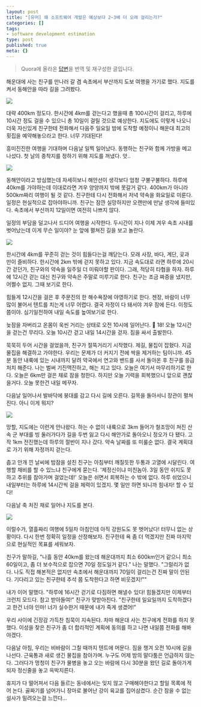 ```yaml
---
layout: post
title: "[유머] 왜 소프트웨어 개발은 예상보다 2~3배 더 오래 걸리는가?"
categories: []
tags:
- software development estimation
type: post
published: true
meta: {}
---
```


> Quora에 올라온 [답변](https://www.quora.com/Why-are-software-development-task-estimations-regularly-off-by-a-factor-of-2-3/answer/Michael-Wolfe?srid=3Gx)을 번역 및 재구성한 글입니다.

해운대에 사는 친구를 만나러 갈 겸 속초에서 부산까지 도보 여행을 가기로 했다. 지도를 켜서 동해안을 따라 길을 그려봤다.

<img src="/assets/posts/trip-0.png" />

대략 400km 정도다. 한시간에 4km를 걷는다고 했을때 총 100시간이 걸리고, 하루에 10시간 정도 걸을 수 있으니 총 10일이 걸릴 것으로 예상한다. 지도에도 이렇게 나오니 더욱 자신있게 친구한테 전화해서 다음주 일요일 밤에 도착할 예정이니 해운대 최고의 횟집을 예약해놓으라고 한다. 너무 기대된다!

흥미진진한 여행을 기대하며 다음날 일찍 일어났다. 동행하는 친구와 함께 가방을 메고 나섰다. 첫 날의 종착지를 정하기 위해 지도를 꺼냈다. 앗..

<img src="/assets/posts/trip-1.png" />

동해안이라고 방심했는데 자세히보니 해안선이 생각보다 엄청 구불구불하다. 하루에 40km를 가야하는데 이대로라면 겨우 양양까지 밖에 못갈거 같다. 400km가 아니라 500km짜리 여행이 될 것 같다. 친구한테 다시 전화해서 저녁 약속을 화요일로 미룬다. 일정은 현실적으로 잡아야하니까. 친구는 잠깐 실망하지만 오랜만에 만날 생각에 들떠있다. 속초에서 부산까지 12일이면 여전히 나쁘지 않다.

일정의 부담을 덜고나서 드디어 여행을 시작한다. 두시간이 지나 이제 겨우 속초 시내를 벗어났는데 이게 무슨 일이야? 눈 앞에 펼쳐진 길을 보고 놀란다.
 
<img src="/assets/posts/trip-2.JPG" />

한시간에 4km를 꾸준히 걷는 것이 힘들다는걸 깨닫는다. 모래 사장, 바다, 계단, 곶과 만이 즐비하다. 한시간에 2km 밖에 걷지 못하고 있다. 지금 속도대로 라면 하루에 20시간 걷던가, 친구와의 약속을 일주일 더 미뤄야할 판이다. 그래, 적당히 타협을 하자. 하루에 12시간 걷는 대신 친구와 약속은 주말로 미루기로 한다. 친구는 조금 짜증을 냈지만, 어쩔수 없지. 그때 보기로 한다.

힘들게 12시간을 걸은 후 주문진의 한 해수욕장에 야영하기로 한다. 젠장, 바람이 너무 많이 불어서 텐트를 치는게 너무 어렵다. 결국 자정이 다 돼서야 겨우 잠에 든다. 이정도 쯤이야. 심기일전하여 내일 속도를 높여보기로 한다.

늦잠을 자버리고 온몸이 욱씬 거리는 상태로 오전 10시에 일어난다. 🤬 18! 오늘 12시간을 걷는건 무리다. 오늘 10시간 걷고 내일 14시간을 걷자. 짐을 싸서 출발한다.

묵묵히 두어 시간을 걸었을까, 친구가 절뚝거리기 시작했다. 제길, 물집이 잡혔다. 지금 물집을 해결하고 가야한다. 우리는 문제가 더 커지기 전에 싹을 제거하는 팀이니까. 45분 동안 내륙에 있는 시내까지 달려 약국에서 연고와 밴드를 사서 돌아온 후 친구를 응급처치 해준다. 나는 벌써 기진맥진하고, 해는 지고 있다. 오늘은 여기서 마무리하기로 한다. 오늘은 6km만 걸은 채로 잠을 청한다. 하지만 오늘 기력을 회복했으니 앞으로 괜찮을거다. 오늘 못한건 내일 메꾸자.

다음날 일어나서 발바닥에 붕대를 감고 다시 길에 오른다. 길목을 돌아서니 장관이 펼쳐진다. 아니 이게 뭐지?

<img src="/assets/posts/trip-3.jpg" />
 
망할, 지도에는 이런게 안나왔다. 하는 수 없이 내륙으로 3km 들어가 철조망이 쳐진 산 속 군 부대를 빙 둘러가다가 길을 두번 잃고 다시 해안가로 돌아오니 정오가 다 됐다. 고작 1km 전진했는데 하루의 절반이 지나 갔다. 약속 날짜를 또 미룰순 없다. 결국 계획대로 가기 위해 자정까지 걷는다.

춥고 안개 낀 날씨에 밤잠을 설친 친구는 아침부터 깨질듯한 두통과 고열에 시달린다. 여행할 채비를 할 수 있느냐 친구에게 묻는다. '제정신이냐 미친놈아. 3일 동안 쉬지도 못하고 추위를 참아가며 걸었는데!' 오늘은 쉬면서 회복하는 수 밖에 없다. 하루 쉬었으니 내일부터는 하루에 14시간씩 걸을 체력이 있겠지. 몇 일만 하면 되니까 힘내자! 할 수 있다!

다음날 축 처진 채로 일어나 지도를 본다.

<img src="/assets/posts/trip-4.png" />

이럴수가, 열흘짜리 여행에 5일차 아침인데 아직 강원도도 못 벗어났다! 터무니 없는 상황이다. 다시 한번 정확히 일정을 산정해보자. 친구한테 욕 좀 더 먹겠지만 진짜 마지막으로 현실적인 목표를 세워보자.

친구가 말하길, "나흘 동안 40km를 왔는데 해운대까지 최소 600km인거 같으니 최소 60일이고, 좀 더 보수적으로 잡으면 70일 정도일거 같다." 나는 말했다. "그럴리가 없다. 나도 직접 해본적은 없지만 속초에서 해운대까지 70일이 걸리는건 진짜 말이 안된다. 기다리고 있는 친구한테 추석 쯤 도착한다고 하면 비웃겠지!""

내가 이어 말했다. "하루에 16시간 걷기로 다짐하면 해낼수 있다! 힘들겠지만 이제부터 크런치 모드다. 참고 받아들여!" 친구가 맞받아친다. "친구한테 일요일까지 도착하겠다고 한건 너야 인마! 너가 실수한거 때문에 내가 죽게 생겼어!"

우리 사이에 긴장감 가득찬 침묵이 지속된다. 차마 해운대 사는 친구에게 전화를 하지 못했다. 이성을 찾은 친구가 좀 더 합리적인 계획에 동의를 하고 나면 내일쯤 전화를 해봐야겠다.

다음날 아침, 우리는 비바람이 그칠 때까지 텐트에 머문다. 짐을 챙겨 오전 10시에 길을 나선다. 근육통과 새로 생긴 물집을 참아가며. 누구도 어제 밤의 말다툼은 언급하지 않는다. 그러다가 멍청이 친구가 물병을 놓고 오는 바람에 다시 30분을 왔던 길로 돌아가게 되자 정신줄을 놓고 윽박지른다. 

휴지가 다 떨어져서 다음 들르는 동네에서는 잊지 않고 구매해야한다고 할일 목록에 적어 논다. 골짜기를 넘어가니 장마로 불어난 강이 육교를 집어삼켰다. 순간 참을 수 없는 설사가 밀려오는걸 느낀다...

